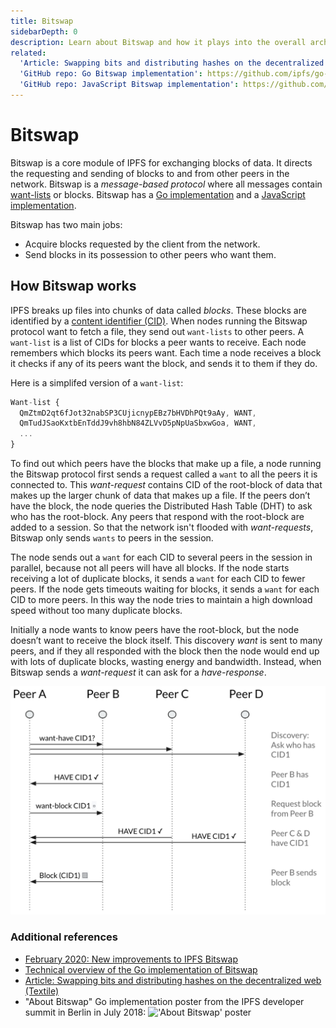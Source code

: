 ```yaml
---
title: Bitswap
sidebarDepth: 0
description: Learn about Bitswap and how it plays into the overall architecture of IPFS, the InterPlanetary File System.
related:
  'Article: Swapping bits and distributing hashes on the decentralized web (Textile)': https://medium.com/textileio/swapping-bits-and-distributing-hashes-on-the-decentralized-web-5da98a3507
  'GitHub repo: Go Bitswap implementation': https://github.com/ipfs/go-bitswap
  'GitHub repo: JavaScript Bitswap implementation': https://github.com/ipfs/js-ipfs-bitswap
---
```


# Bitswap

Bitswap is a core module of IPFS for exchanging blocks of data. It directs the requesting and sending of blocks to and from other peers in the network. Bitswap is a _message-based protocol_ where all messages contain [want-lists](#want-list) or blocks. Bitswap has a [Go implementation](https://github.com/ipfs/go-bitswap) and a [JavaScript implementation](https://github.com/ipfs/js-ipfs-bitswap).

Bitswap has two main jobs:

- Acquire blocks requested by the client from the network.
- Send blocks in its possession to other peers who want them.

## How Bitswap works

IPFS breaks up files into chunks of data called _blocks_. These blocks are identified by a [content identifier (CID)](/content/content-addressing). When nodes running the Bitswap protocol want to fetch a file, they send out `want-lists` to other peers. A `want-list` is a list of CIDs for blocks a peer wants to receive. Each node remembers which blocks its peers want. Each time a node receives a block it checks if any of its peers want the block, and sends it to them if they do.

Here is a simplifed version of a `want-list`:

```javascript
Want-list {
  QmZtmD2qt6fJot32nabSP3CUjicnypEBz7bHVDhPQt9aAy, WANT,
  QmTudJSaoKxtbEnTddJ9vh8hbN84ZLVvD5pNpUaSbxwGoa, WANT,
  ...
}
```

To find out which peers have the blocks that make up a file, a node running the Bitswap protocol first sends a request called a `want` to all the peers it is connected to. This _want-request_ contains CID of the root-block of data that makes up the larger chunk of data that makes up a file. If the peers don’t have the block, the node queries the Distributed Hash Table (DHT) to ask who has the root-block. Any peers that respond with the root-block are added to a session. So that the network isn't flooded with _want-requests_, Bitswap only sends `wants` to peers in the session.

The node sends out a `want` for each CID to several peers in the session in parallel, because not all peers will have all blocks. If the node starts receiving a lot of duplicate blocks, it sends a `want` for each CID to fewer peers. If the node gets timeouts waiting for blocks, it sends a `want` for each CID to more peers. In this way the node tries to maintain a high download speed without too many duplicate blocks.

Initially a node wants to know peers have the root-block, but the node doesn’t want to receive the block itself. This discovery _want_ is sent to many peers, and if they all responded with the block then the node would end up with lots of duplicate blocks, wasting energy and bandwidth. Instead, when Bitswap sends a _want-request_ it can ask for a _have-response_.

![Diagram of the _want-have/want-block_ process.](./images/bitswap/diagram-of-the-want-have-want-block-process.png)



### Additional references

- [February 2020: New improvements to IPFS Bitswap](https://blog.ipfs.io/2020-02-14-improved-bitswap-for-container-distribution/)
- [Technical overview of the Go implementation of Bitswap](https://docs.google.com/presentation/d/1mbFFGIIKNvboHyLn-k26egOSWkt9nXjlNbxpmCEQfqQ/edit#slide=id.p)
- [Article: Swapping bits and distributing hashes on the decentralized web (Textile)](https://medium.com/textileio/swapping-bits-and-distributing-hashes-on-the-decentralized-web-5da98a3507)
- "About Bitswap" Go implementation poster from the IPFS developer summit in Berlin in July 2018:
  !['About Bitswap' poster](https://user-images.githubusercontent.com/74178/43230914-f818dab2-901e-11e8-876b-73ba6a084f76.jpg 'Bitswap-Poster_Berlin-July-2018')
